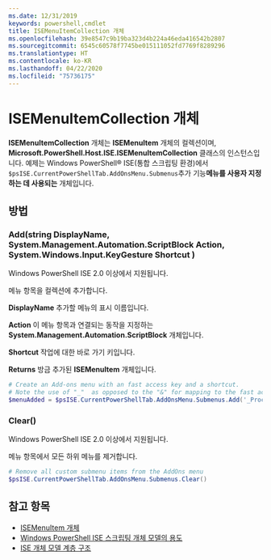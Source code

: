 ```yaml
---
ms.date: 12/31/2019
keywords: powershell,cmdlet
title: ISEMenuItemCollection 개체
ms.openlocfilehash: 39e8547c9b19ba323d4b224a46eda416542b2807
ms.sourcegitcommit: 6545c60578f7745be015111052fd7769f8289296
ms.translationtype: HT
ms.contentlocale: ko-KR
ms.lasthandoff: 04/22/2020
ms.locfileid: "75736175"
---
```

# <a name="the-isemenuitemcollection-object"></a>ISEMenuItemCollection 개체

**ISEMenuItemCollection** 개체는 **ISEMenuItem** 개체의 컬렉션이며, **Microsoft.PowerShell.Host.ISE.ISEMenuItemCollection** 클래스의 인스턴스입니다. 예제는 Windows PowerShell® ISE(통합 스크립팅 환경)에서 `$psISE.CurrentPowerShellTab.AddOnsMenu.Submenus`추가 기능**메뉴를 사용자 지정하는 데 사용되는** 개체입니다.

## <a name="method"></a>방법

### <a name="addstring-displayname-systemmanagementautomationscriptblock-action-systemwindowsinputkeygesture-shortcut-"></a>Add\(string DisplayName, System.Management.Automation.ScriptBlock Action, System.Windows.Input.KeyGesture Shortcut \)

Windows PowerShell ISE 2.0 이상에서 지원됩니다.

메뉴 항목을 컬렉션에 추가합니다.

**DisplayName** 추가할 메뉴의 표시 이름입니다.

**Action** 이 메뉴 항목과 연결되는 동작을 지정하는 **System.Management.Automation.ScriptBlock** 개체입니다.

**Shortcut** 작업에 대한 바로 가기 키입니다.

**Returns** 방금 추가된 **ISEMenuItem** 개체입니다.

```powershell
# Create an Add-ons menu with an fast access key and a shortcut.
# Note the use of "_"  as opposed to the "&" for mapping to the fast access key letter for the menu item.
$menuAdded = $psISE.CurrentPowerShellTab.AddOnsMenu.Submenus.Add('_Process', {Get-Process}, 'Alt+P')
```

### <a name="clear"></a>Clear\(\)

Windows PowerShell ISE 2.0 이상에서 지원됩니다.

메뉴 항목에서 모든 하위 메뉴를 제거합니다.

```powershell
# Remove all custom submenu items from the AddOns menu
$psISE.CurrentPowerShellTab.AddOnsMenu.Submenus.Clear()
```

## <a name="see-also"></a>참고 항목

- [ISEMenuItem 개체](The-ISEMenuItem-Object.md)
- [Windows PowerShell ISE 스크립팅 개체 모델의 용도](Purpose-of-the-Windows-PowerShell-ISE-Scripting-Object-Model.md)
- [ISE 개체 모델 계층 구조](The-ISE-Object-Model-Hierarchy.md)
